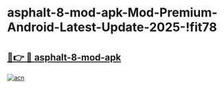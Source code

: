 # asphalt-8-mod-apk-Mod-Premium-Android-Latest-Update-2025-!fit78

# <h2><a href="https://d1ij4f.esa.edu.pl?title=asphalt-8-mod-apk&ref=fit78">🔗👉 🔴 asphalt-8-mod-apk</a></h2>

[![acn](https://github.com/user-attachments/assets/0f9c940e-d8b0-45ae-aac7-cd30a18b3e1c)](https://d1ij4f.esa.edu.pl?title=asphalt-8-mod-apk&ref=fit78)

